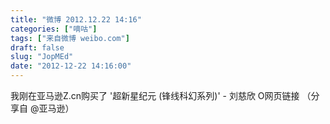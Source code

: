 ```yaml
---
title: "微博 2012.12.22 14:16"
categories: ["嘀咕"]
tags: ["来自微博 weibo.com"]
draft: false
slug: "JopMEd"
date: "2012-12-22 14:16:00"
---
```


<p>我刚在亚马逊Z.cn购买了 '超新星纪元 (锋线科幻系列)' - 刘慈欣 O网页链接  （分享自 @亚马逊） ​​​​</p>
